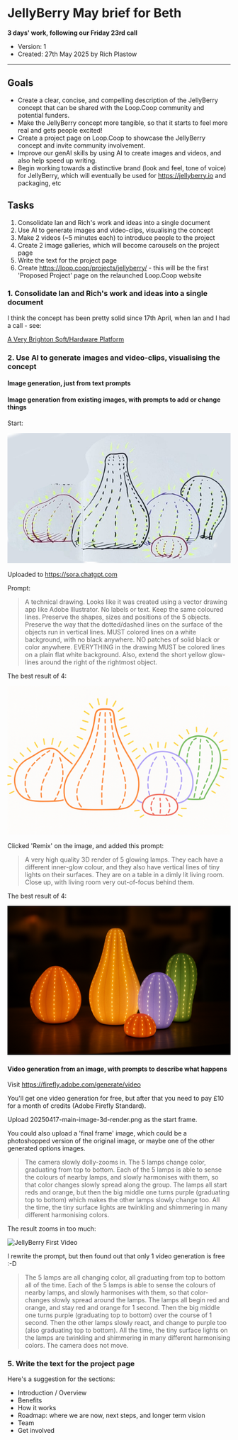 # JellyBerry May brief for Beth

**3 days' work, following our Friday 23rd call**

- Version: 1
- Created: 27th May 2025 by Rich Plastow

---

## Goals

- Create a clear, concise, and compelling description of the JellyBerry concept
  that can be shared with the Loop.Coop community and potential funders.
- Make the JellyBerry concept more tangible, so that it starts to feel more real
  and gets people excited!
- Create a project page on Loop.Coop to showcase the JellyBerry concept and
  invite community involvement.
- Improve our genAI skills by using AI to create images and videos, and also
  help speed up writing.
- Begin working towards a distinctive brand (look and feel, tone of voice) for
  JellyBerry, which will eventually be used for https://jellyberry.io and
  packaging, etc

## Tasks

1. Consolidate Ian and Rich's work and ideas into a single document
2. Use AI to generate images and video-clips, visualising the concept
3. Make 2 videos (~5 minutes each) to introduce people to the project
4. Create 2 image galleries, which will become carousels on the project page
5. Write the text for the project page
6. Create https://loop.coop/projects/jellyberry/ - this will be the first
   'Proposed Project' page on the relaunched Loop.Coop website

### 1. Consolidate Ian and Rich's work and ideas into a single document

I think the concept has been pretty solid since 17th April, when Ian and I
had a call - see:

[A Very Brighton Soft/Hardware Platform](./20250417-a-very-brighton-soft-hardware-platform.md)

### 2. Use AI to generate images and video-clips, visualising the concept

#### Image generation, just from text prompts

#### Image generation from existing images, with prompts to add or change things

Start:

![JellyBerry Original Sketch](./20250417-main-image-original-sketch.jpg)

Uploaded to https://sora.chatgpt.com

Prompt:

> A technical drawing. Looks like it was created using a vector drawing app like Adobe Illustrator. No labels or text. Keep the same coloured lines. Preserve the shapes, sizes and positions of the 5 objects. Preserve the way that the dotted/dashed lines on the surface of the objects run in vertical lines. MUST colored lines on a white background, with no black anywhere. NO patches of solid black or color anywhere. EVERYTHING in the drawing MUST be colored lines on a plain flat white background. Also, extend the short yellow glow-lines around the right of the rightmost object.

The best result of 4:

![JellyBerry Tidied Drawing](./20250417-main-image-tidied-sketch.png)

Clicked 'Remix' on the image, and added this prompt:

> A very high quality 3D render of 5 glowing lamps. They each have a different inner-glow colour, and they also have vertical lines of tiny lights on their surfaces. They are on a table in a dimly lit living room. Close up, with living room very out-of-focus behind them.

The best result of 4:

![JellyBerry 3D Render](./20250417-main-image-3d-render.png)

#### Video generation from an image, with prompts to describe what happens

Visit https://firefly.adobe.com/generate/video

You'll get one video generation for free, but after that you need to pay £10 for
a month of credits (Adobe Firefly Standard).

Upload 20250417-main-image-3d-render.png as the start frame.

You could also upload a 'final frame' image, which could be a photoshopped version of the original image, or maybe one of the other generated options images.

> The camera slowly dolly-zooms in. The 5 lamps change color, graduating from top to bottom. Each of the 5 lamps is able to sense the colours of nearby lamps, and slowly harmonises with them, so that color changes slowly spread along the group. The lamps all start reds and orange, but then the big middle one turns purple (graduating top to bottom) which makes the other lamps slowly change too. All the time, the tiny surface lights are twinkling and shimmering in many different harmonising colors.

The result zooms in too much:

![JellyBerry First Video](./20250417-main-image-first-video.gif)

I rewrite the prompt, but then found out that only 1 video generation is free :-D

> The 5 lamps are all changing color, all graduating from top to bottom all of the time. Each of the 5 lamps is able to sense the colours of nearby lamps, and slowly harmonises with them, so that color-changes slowly spread around the lamps. The lamps all begin red and orange, and stay red and orange for 1 second. Then the big middle one turns purple (graduating top to bottom) over the course of 1 second. Then the other lamps slowly react, and change to purple too (also graduating top to bottom). All the time, the tiny surface lights on the lamps are twinkling and shimmering in many different harmonising colors. The camera does not move.

### 5. Write the text for the project page

Here's a suggestion for the sections:

- Introduction / Overview
- Benefits
- How it works
- Roadmap: where we are now, next steps, and longer term vision
- Team
- Get involved
